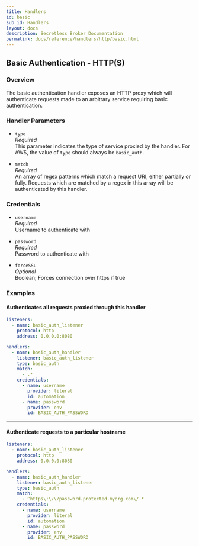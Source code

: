 ```yaml
---
title: Handlers
id: basic
sub_id: Handlers
layout: docs
description: Secretless Broker Documentation
permalink: docs/reference/handlers/http/basic.html
---
```


## Basic Authentication - HTTP(S)
### Overview
The basic authentication handler exposes an HTTP proxy which will authenticate
requests made to an arbitrary service requiring basic authentication.

### Handler Parameters
- `type`  
_Required_  
This parameter indicates the type of service proxied by the handler. For AWS,
the value of `type` should always be `basic_auth`.  

- `match`  
_Required_  
An array of regex patterns which match a request URI, either partially or fully.
Requests which are matched by a regex in this array will be authenticated by
this handler.  

### Credentials
- `username`  
_Required_  
Username to authenticate with  

- `password`  
_Required_  
Password to authenticate with  

- `forceSSL`  
_Optional_  
Boolean; Forces connection over https if true  

### Examples
#### Authenticates all requests proxied through this handler
``` yaml
listeners:
  - name: basic_auth_listener
    protocol: http
    address: 0.0.0.0:8080

handlers:
  - name: basic_auth_handler
    listener: basic_auth_listener
    type: basic_auth
    match:
      - .*
    credentials:
      - name: username
        provider: literal
        id: automation
      - name: password
        provider: env
        id: BASIC_AUTH_PASSWORD
```
---
#### Authenticate requests to a particular hostname
``` yaml
listeners:
  - name: basic_auth_listener
    protocol: http
    address: 0.0.0.0:8080

handlers:
  - name: basic_auth_handler
    listener: basic_auth_listener
    type: basic_auth
    match:
      - ^https\:\/\/password-protected.myorg.com\/.*
    credentials:
      - name: username
        provider: literal
        id: automation
      - name: password
        provider: env
        id: BASIC_AUTH_PASSWORD
```
